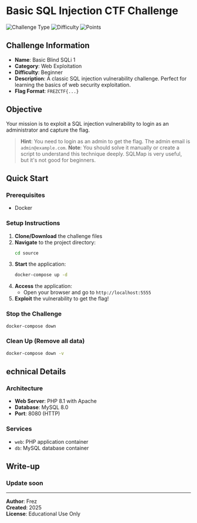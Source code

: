 # Basic SQL Injection CTF Challenge

![Challenge Type](https://img.shields.io/badge/Type-Web%20Exploitation-red)
![Difficulty](https://img.shields.io/badge/Difficulty-Beginner-green)
![Points](https://img.shields.io/badge/Points-100-blue)

## Challenge Information

- **Name**: Basic Blind SQLi 1
- **Category**: Web Exploitation
- **Difficulty**: Beginner
- **Description**: A classic SQL injection vulnerability challenge. Perfect for learning the basics of web security exploitation.
- **Flag Format**: `FREZCTF{...}`

## Objective

Your mission is to exploit a SQL injection vulnerability to login as an administrator and capture the flag.

> **Hint**: You need to login as an admin to get the flag. The admin email is `admin@example.com`.
 **Note**: You should solve it manually or create a script to understand this technique deeply. SQLMap is very useful, but it's not good for beginners.

## Quick Start

### Prerequisites
- Docker

### Setup Instructions

1. **Clone/Download** the challenge files
2. **Navigate** to the project directory:
   ```bash
   cd source
   ```
3. **Start** the application:
   ```bash
   docker-compose up -d
   ```
4. **Access** the application:
   - Open your browser and go to `http://localhost:5555`
5. **Exploit** the vulnerability to get the flag!

### Stop the Challenge
```bash
docker-compose down
```

### Clean Up (Remove all data)
```bash
docker-compose down -v
```

## echnical Details

### Architecture
- **Web Server**: PHP 8.1 with Apache
- **Database**: MySQL 8.0
- **Port**: 8080 (HTTP)

### Services
- `web`: PHP application container
- `db`: MySQL database container

## Write-up
### Update soon

---

**Author**: Frez  
**Created**: 2025  
**License**: Educational Use Only